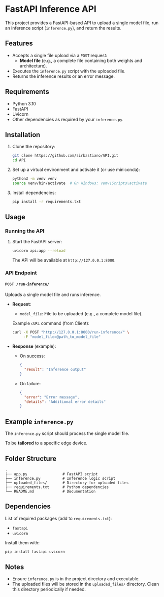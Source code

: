 # FastAPI Inference API

This project provides a FastAPI-based API to upload a single model file, run an inference script (`inference.py`), and return the results.

## Features

- Accepts a single file upload via a `POST` request:
  - **Model file** (e.g., a complete file containing both weights and architecture).
- Executes the `inference.py` script with the uploaded file.
- Returns the inference results or an error message.

## Requirements

- Python 3.10
- FastAPI
- Uvicorn
- Other dependencies as required by your `inference.py`.

## Installation

1. Clone the repository:
   ```bash
   git clone https://github.com/sirbastiano/API.git
   cd API
   ```

2. Set up a virtual environment and activate it (or use miniconda):
   ```bash
   python3 -m venv venv
   source venv/bin/activate  # On Windows: venv\Scripts\activate
   ```

3. Install dependencies:
   ```bash
   pip install -r requirements.txt
   ```

## Usage

### Running the API

1. Start the FastAPI server:
   ```bash
   uvicorn api:app --reload
   ```
   The API will be available at `http://127.0.0.1:8000`.

### API Endpoint

#### `POST /run-inference/`

Uploads a single model file and runs inference.

- **Request**:
  - `model_file`: File to be uploaded (e.g., a complete model file).

  Example `cURL` command (from Client):
  ```bash
  curl -X POST "http://127.0.0.1:8000/run-inference/" \
       -F "model_file=@path_to_model_file"
  ```

- **Response** (example):
  - On success:
    ```json
    {
      "result": "Inference output"
    }
    ```
  - On failure:
    ```json
    {
      "error": "Error message",
      "details": "Additional error details"
    }
    ```

## Example `inference.py`

The `inference.py` script should process the single model file. 

To be **tailored** to a specific edge device.

## Folder Structure

```
.
├── app.py                # FastAPI script
├── inference.py          # Inference logic script
├── uploaded_files/       # Directory for uploaded files
├── requirements.txt      # Python dependencies
└── README.md             # Documentation
```

## Dependencies

List of required packages (add to `requirements.txt`):
- `fastapi`
- `uvicorn`

Install them with:
```bash
pip install fastapi uvicorn
```

## Notes

- Ensure `inference.py` is in the project directory and executable.
- The uploaded files will be stored in the `uploaded_files/` directory. Clean this directory periodically if needed.
